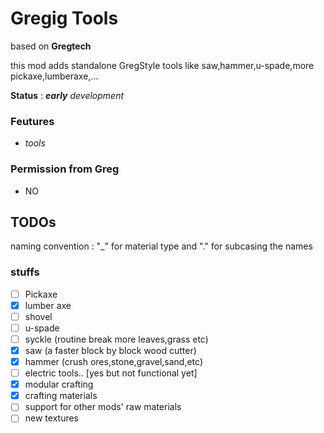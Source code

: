 # Gregig Tools

based on **Gregtech**

this mod adds standalone GregStyle tools like saw,hammer,u-spade,more pickaxe,lumberaxe,... 

**Status** : ***early** development*
### Feutures

* *tools*


### Permission from Greg

* NO

## TODOs
naming convention : "_" for material type and "." for subcasing the names

### stuffs

- [ ] Pickaxe
- [x] lumber axe
- [ ] shovel
- [ ] u-spade
- [ ] syckle (routine break more leaves,grass etc)
- [x] saw (a faster block by block wood cutter)
- [x] hammer (crush ores,stone,gravel,sand,etc)
- [ ] electric tools.. [yes but not functional yet]
- [x] modular crafting
- [x] crafting materials
- [ ] support for other mods' raw materials
- [ ] new textures
